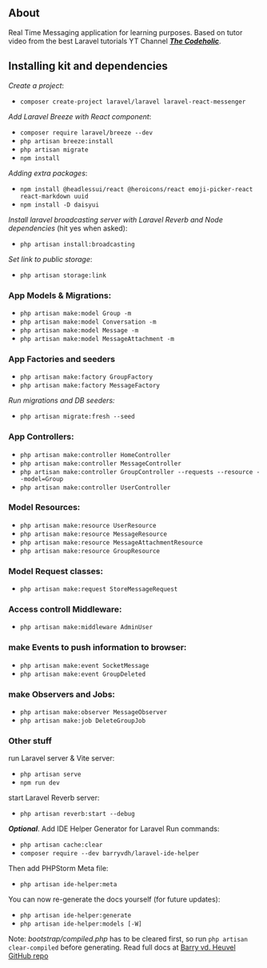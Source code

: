 ## About

Real Time Messaging application for learning purposes. Based on tutor video from the best Laravel tutorials YT Channel
**_[The Codeholic](https://www.youtube.com/@TheCodeholic)_**.

## Installing kit and dependencies

_Create a project_:
* `composer create-project laravel/laravel laravel-react-messenger`

_Add Laravel Breeze with React component_:
* `composer require laravel/breeze --dev`
* `php artisan breeze:install`
* `php artisan migrate`
* `npm install`

_Adding extra packages_:
* `npm install @headlessui/react @heroicons/react emoji-picker-react react-markdown uuid`
* `npm install -D daisyui`

_Install laravel broadcasting server with Laravel Reverb and Node dependencies_ (hit yes when asked):
* `php artisan install:broadcasting`

_Set link to public storage_:
* `php artisan storage:link`

### App Models & Migrations:
* `php artisan make:model Group -m`
* `php artisan make:model Conversation -m`
* `php artisan make:model Message -m`
* `php artisan make:model MessageAttachment -m`

### App Factories and seeders
* `php artisan make:factory GroupFactory`
* `php artisan make:factory MessageFactory`

_Run migrations and DB seeders:_
* `php artisan migrate:fresh --seed`

### App Controllers:
* `php artisan make:controller HomeController`
* `php artisan make:controller MessageController`
* `php artisan make:controller GroupController --requests --resource --model=Group`
* `php artisan make:controller UserController`

### Model Resources:
* `php artisan make:resource UserResource`
* `php artisan make:resource MessageResource`
* `php artisan make:resource MessageAttachmentResource`
* `php artisan make:resource GroupResource`

### Model Request classes:
* `php artisan make:request StoreMessageRequest`

### Access controll Middleware:
* `php artisan make:middleware AdminUser`

### make Events to push information to browser:
* `php artisan make:event SocketMessage`
* `php artisan make:event GroupDeleted`


### make Observers and Jobs:
* `php artisan make:observer MessageObserver`
* `php artisan make:job DeleteGroupJob`

### Other stuff

run Laravel server & Vite server:
* `php artisan serve`
* `npm run dev`

start Laravel Reverb server:
* `php artisan reverb:start --debug`

**_Optional_**. Add IDE Helper Generator for Laravel
Run commands:
* `php artisan cache:clear`
* `composer require --dev barryvdh/laravel-ide-helper`

Then add PHPStorm Meta file:
* `php artisan ide-helper:meta`

You can now re-generate the docs yourself (for future updates):
* `php artisan ide-helper:generate`
* `php artisan ide-helper:models [-W]`

Note: _bootstrap/compiled.php_ has to be cleared first, so run `php artisan clear-compiled` before generating.
Read full docs at [Barry vd. Heuvel GitHub repo](https://github.com/barryvdh/laravel-ide-helper)
